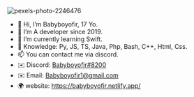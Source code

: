 ![pexels-photo-2246476](https://user-images.githubusercontent.com/89362217/167833718-1dec25dd-3afb-4e9d-9d11-32bf255b4ca3.jpeg)
- 👋 Hi, I’m Babyboyofir, 17 Yo. 
- 👀 I’m A developer since 2019.
- 🌱 I’m currently learning Swift. 
- 💫 Knowledge: Py, JS, TS, Java, Php, Bash, C++, Html, Css. 
- 📫 You can contact me via discord.
- ✉️ Discord: [Babyboyofir#8200](https://discord.com/users/959344949357330462)
- ✉️ Email: Babyboyofir1@gmail.com
- 🌍 website: https://babyboyofir.netlify.app/
